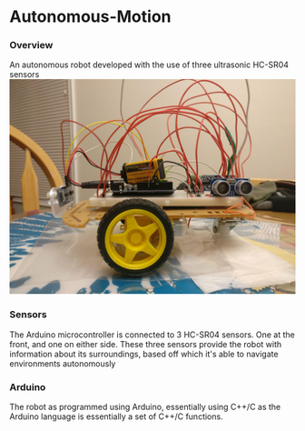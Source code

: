# Autonomous-Motion
### Overview
An autonomous robot developed with the use of three ultrasonic HC-SR04 sensors
![Robot](/images/robot.jpg)

### Sensors
The Arduino microcontroller is connected to 3 HC-SR04 sensors. One at the front, and one on either side. These three sensors provide the robot with information about its surroundings, based off which it's able to navigate environments autonomously

### Arduino
The robot as programmed using Arduino, essentially using C++/C as the Arduino language is essentially a set of C++/C functions.
